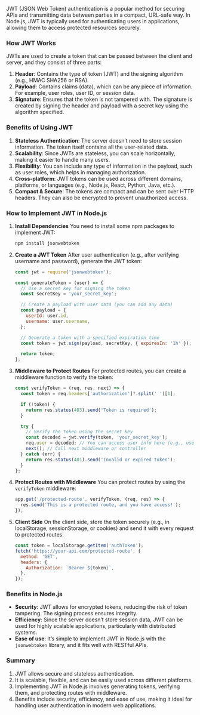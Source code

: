 JWT (JSON Web Token) authentication is a popular method for securing APIs and transmitting data between parties in a compact, URL-safe way. In Node.js, JWT is typically used for authenticating users in applications, allowing them to access protected resources securely.

### How JWT Works

JWTs are used to create a token that can be passed between the client and server, and they consist of three parts:

1. **Header**: Contains the type of token (JWT) and the signing algorithm (e.g., HMAC SHA256 or RSA).
2. **Payload**: Contains claims (data), which can be any piece of information. For example, user roles, user ID, or session data.
3. **Signature**: Ensures that the token is not tampered with. The signature is created by signing the header and payload with a secret key using the algorithm specified.

### Benefits of Using JWT

1. **Stateless Authentication**: The server doesn’t need to store session information. The token itself contains all the user-related data.
2. **Scalability**: Since JWTs are stateless, you can scale horizontally, making it easier to handle many users.
3. **Flexibility**: You can include any type of information in the payload, such as user roles, which helps in managing authorization.
4. **Cross-platform**: JWT tokens can be used across different domains, platforms, or languages (e.g., Node.js, React, Python, Java, etc.).
5. **Compact & Secure**: The tokens are compact and can be sent over HTTP headers. They can also be encrypted to prevent unauthorized access.

### How to Implement JWT in Node.js

1. **Install Dependencies**
   You need to install some npm packages to implement JWT:

   ```bash
   npm install jsonwebtoken
   ```

2. **Create a JWT Token**
   After user authentication (e.g., after verifying username and password), generate the JWT token:

   ```js
   const jwt = require('jsonwebtoken');

   const generateToken = (user) => {
     // Use a secret key for signing the token
     const secretKey = 'your_secret_key';

     // Create a payload with user data (you can add any data)
     const payload = {
       userId: user.id,
       username: user.username,
     };

     // Generate a token with a specified expiration time
     const token = jwt.sign(payload, secretKey, { expiresIn: '1h' });

     return token;
   };
   ```

3. **Middleware to Protect Routes**
   For protected routes, you can create a middleware function to verify the token:

   ```js
   const verifyToken = (req, res, next) => {
     const token = req.headers['authorization']?.split(' ')[1];

     if (!token) {
       return res.status(403).send('Token is required');
     }

     try {
       // Verify the token using the secret key
       const decoded = jwt.verify(token, 'your_secret_key');
       req.user = decoded; // You can access user info here (e.g., userId)
       next(); // Call next middleware or controller
     } catch (err) {
       return res.status(401).send('Invalid or expired token');
     }
   };
   ```

4. **Protect Routes with Middleware**
   You can protect routes by using the `verifyToken` middleware:

   ```js
   app.get('/protected-route', verifyToken, (req, res) => {
     res.send('This is a protected route, and you have access!');
   });
   ```

5. **Client Side**
   On the client side, store the token securely (e.g., in localStorage, sessionStorage, or cookies) and send it with every request to protected routes:
   ```js
   const token = localStorage.getItem('authToken');
   fetch('https://your-api.com/protected-route', {
     method: 'GET',
     headers: {
       Authorization: `Bearer ${token}`,
     },
   });
   ```

### Benefits in Node.js

- **Security**: JWT allows for encrypted tokens, reducing the risk of token tampering. The signing process ensures integrity.
- **Efficiency**: Since the server doesn’t store session data, JWT can be used for highly scalable applications, particularly with distributed systems.
- **Ease of use**: It’s simple to implement JWT in Node.js with the `jsonwebtoken` library, and it fits well with RESTful APIs.

### Summary

1. JWT allows secure and stateless authentication.
2. It is scalable, flexible, and can be easily used across different platforms.
3. Implementing JWT in Node.js involves generating tokens, verifying them, and protecting routes with middleware.
4. Benefits include security, efficiency, and ease of use, making it ideal for handling user authentication in modern web applications.
